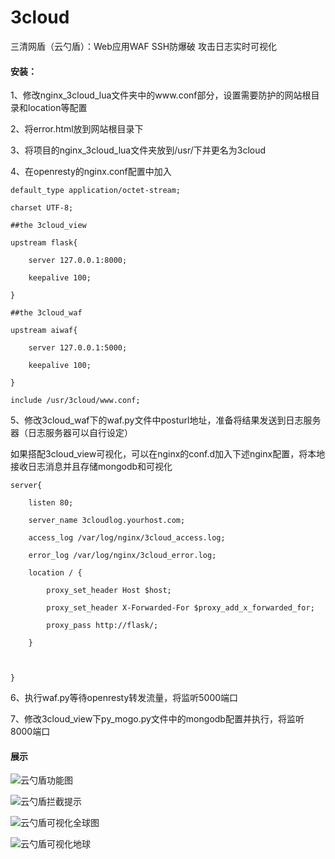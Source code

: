 # 3cloud
三清网盾（云勺盾）：Web应用WAF SSH防爆破 攻击日志实时可视化



#### 安装：

1、修改nginx_3cloud_lua文件夹中的www.conf部分，设置需要防护的网站根目录和location等配置

2、将error.html放到网站根目录下

3、将项目的nginx_3cloud_lua文件夹放到/usr/下并更名为3cloud

4、在openresty的nginx.conf配置中加入

```
default_type application/octet-stream;

charset UTF-8;

##the 3cloud_view

upstream flask{

​    server 127.0.0.1:8000;

​    keepalive 100;

}

##the 3cloud_waf

upstream aiwaf{

​    server 127.0.0.1:5000;

​    keepalive 100;

}

include /usr/3cloud/www.conf;
```

5、修改3cloud_waf下的waf.py文件中posturl地址，准备将结果发送到日志服务器（日志服务器可以自行设定）

如果搭配3cloud_view可视化，可以在nginx的conf.d加入下述nginx配置，将本地接收日志消息并且存储mongodb和可视化

```
server{

​    listen 80;

​    server_name 3cloudlog.yourhost.com;

​    access_log /var/log/nginx/3cloud_access.log;

​    error_log /var/log/nginx/3cloud_error.log;

​    location / {

​        proxy_set_header Host $host;

​        proxy_set_header X-Forwarded-For $proxy_add_x_forwarded_for;

​        proxy_pass http://flask/;

​    }

 

}
```

6、执行waf.py等待openresty转发流量，将监听5000端口

7、修改3cloud_view下py_mogo.py文件中的mongodb配置并执行，将监听8000端口



#### 展示



![云勺盾功能图](https://github.com/MRdoulestar/3cloud/blob/master/imgs/function.png?raw=true)

![云勺盾拦截提示](https://github.com/MRdoulestar/3cloud/blob/master/imgs/alert.png?raw=true)

![云勺盾可视化全球图](https://github.com/MRdoulestar/3cloud/blob/master/imgs/map.png?raw=true)

![云勺盾可视化地球](https://github.com/MRdoulestar/3cloud/blob/master/imgs/globe.png?raw=true)

